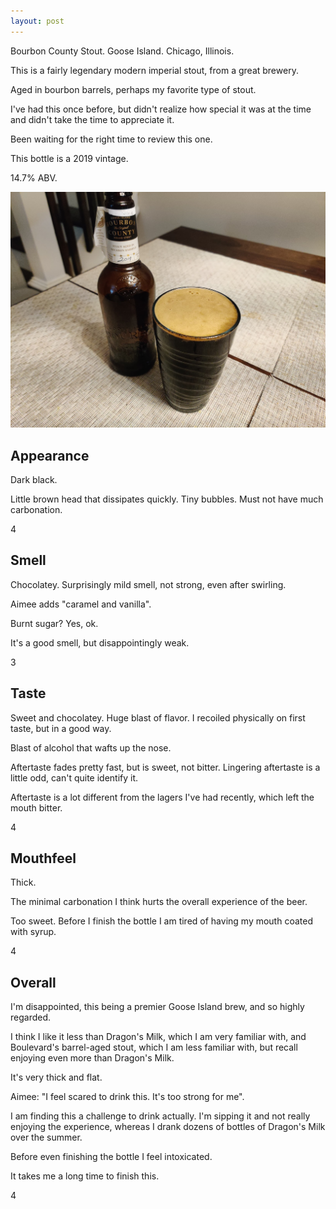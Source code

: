 ```yaml
---
layout: post
---
```


Bourbon County Stout.
Goose Island.
Chicago, Illinois.

This is a fairly legendary modern imperial stout,
from a great brewery.

Aged in bourbon barrels,
perhaps my favorite type of stout.

I've had this once before,
but didn't realize how special it was at the time
and didn't take the time to appreciate it.

Been waiting for the right time to review this one.

This bottle is a 2019 vintage.

14.7% ABV.

<img class="beer-photo" src="/beer/images/2020-11-03-goose-island-bourbon-county-stout.jpg"/>


## Appearance

Dark black.

Little brown head that dissipates quickly.
Tiny bubbles.
Must not have much carbonation.

4


## Smell

Chocolatey.
Surprisingly mild smell,
not strong,
even after swirling.

Aimee adds "caramel and vanilla".

Burnt sugar? Yes, ok.

It's a good smell,
but disappointingly weak.

3


## Taste

Sweet and chocolatey.
Huge blast of flavor.
I recoiled physically on first taste,
but in a good way.

Blast of alcohol that wafts up the nose.

Aftertaste fades pretty fast,
but is sweet,
not bitter.
Lingering aftertaste is a little odd,
can't quite identify it.

Aftertaste is a lot different from
the lagers I've had recently,
which left the mouth bitter.

4


## Mouthfeel

Thick.

The minimal carbonation I think hurts the overall experience of the beer.

Too sweet.
Before I finish the bottle I am tired
of having my mouth coated with syrup.

4



## Overall

I'm disappointed,
this being a premier Goose Island brew,
and so highly regarded.

I think I like it less than Dragon's Milk,
which I am very familiar with,
and Boulevard's barrel-aged stout,
which I am less familiar with,
but recall enjoying even more than Dragon's Milk.

It's very thick and flat.

Aimee: "I feel scared to drink this. It's too strong for me".

I am finding this a challenge to drink actually.
I'm sipping it and not really enjoying the experience,
whereas I drank dozens of bottles of Dragon's Milk
over the summer.

Before even finishing the bottle
I feel intoxicated.

It takes me a long time to finish this.

4